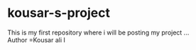 # kousar-s-project
This is my first repository where i will be posting my project ...
<br>
Author =Kousar ali I
